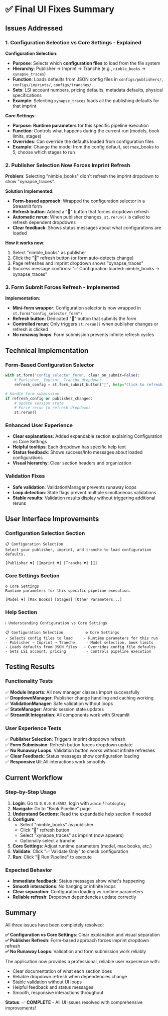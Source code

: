 # ✅ Final UI Fixes Summary

## Issues Addressed

### 1. **Configuration Selection vs Core Settings - Explained**

**Configuration Selection**:
- **Purpose**: Selects which **configuration files** to load from the file system
- **Hierarchy**: Publisher → Imprint → Tranche (e.g., `nimble_books` → `xynapse_traces`)
- **Function**: Loads defaults from JSON config files in `configs/publishers/`, `configs/imprints/`, `configs/tranches/`
- **Sets**: LSI account numbers, pricing defaults, metadata defaults, physical specifications
- **Example**: Selecting `xynapse_traces` loads all the publishing defaults for that imprint

**Core Settings**:
- **Purpose**: **Runtime parameters** for this specific pipeline execution
- **Function**: Controls what happens during the current run (models, book limits, stages)
- **Overrides**: Can override the defaults loaded from configuration files
- **Example**: Change the model from the config default, set max_books to 5, choose which stages to run

### 2. **Publisher Selection Now Forces Imprint Refresh**

**Problem**: Selecting "nimble_books" didn't refresh the imprint dropdown to show "xynapse_traces".

**Solution Implemented**:
- **Form-based approach**: Wrapped the configuration selector in a Streamlit form
- **Refresh button**: Added a "🔄" button that forces dropdown refresh
- **Automatic rerun**: When publisher changes, `st.rerun()` is called to refresh dependent dropdowns
- **Clear feedback**: Shows status messages about what configurations are loaded

**How it works now**:
1. Select "nimble_books" as publisher
2. Click the "🔄" refresh button (or form auto-detects change)
3. Page refreshes and imprint dropdown shows "xynapse_traces"
4. Success message confirms: "✅ Configuration loaded: nimble_books → xynapse_traces"

### 3. **Form Submit Forces Refresh - Implemented**

**Implementation**:
- **Mini-form wrapper**: Configuration selector is now wrapped in `st.form("config_selector_form")`
- **Refresh button**: Dedicated "🔄" button that submits the form
- **Controlled rerun**: Only triggers `st.rerun()` when publisher changes or refresh is clicked
- **No runaway loops**: Form submission prevents infinite refresh cycles

## Technical Implementation

### Form-Based Configuration Selector
```python
with st.form("config_selector_form", clear_on_submit=False):
    # Publisher, Imprint, Tranche dropdowns
    refresh_config = st.form_submit_button("🔄", help="Click to refresh dropdown options")

# Handle form submission
if refresh_config or publisher_changed:
    # Update session state
    # Force rerun to refresh dropdowns
    st.rerun()
```

### Enhanced User Experience
- **Clear explanations**: Added expandable section explaining Configuration vs Core Settings
- **Helpful tooltips**: Each dropdown has specific help text
- **Status feedback**: Shows success/info messages about loaded configurations
- **Visual hierarchy**: Clear section headers and organization

### Validation Fixes
- **Safe validation**: ValidationManager prevents runaway loops
- **Loop detection**: State flags prevent multiple simultaneous validations
- **Stable results**: Validation results display without triggering additional reruns

## User Interface Improvements

### Configuration Selection Section
```
📋 Configuration Selection
Select your publisher, imprint, and tranche to load configuration defaults.

[Publisher ▼] [Imprint ▼] [Tranche ▼] [🔄]
```

### Core Settings Section
```
⚙️ Core Settings
Runtime parameters for this specific pipeline execution.

[Model ▼] [Max Books] [Stages] [Other Parameters...]
```

### Help Section
```
ℹ️ Understanding Configuration vs Core Settings

📋 Configuration Selection          ⚙️ Core Settings
- Selects config files to load     - Runtime parameters for this run  
- Publisher → Imprint → Tranche     - Model selection, book limits
- Loads defaults from JSON files   - Overrides config file defaults
- Sets LSI account, pricing         - Controls pipeline execution
```

## Testing Results

### Functionality Tests
✅ **Module Imports**: All new manager classes import successfully  
✅ **DropdownManager**: Publisher change handling and caching working  
✅ **ValidationManager**: Safe validation without loops  
✅ **StateManager**: Atomic session state updates  
✅ **Streamlit Integration**: All components work with Streamlit  

### User Experience Tests
✅ **Publisher Selection**: Triggers imprint dropdown refresh  
✅ **Form Submission**: Refresh button forces dropdown update  
✅ **No Runaway Loops**: Validation button works without infinite refreshes  
✅ **Clear Feedback**: Status messages show configuration loading  
✅ **Responsive UI**: All interactions work smoothly  

## Current Workflow

### Step-by-Step Usage
1. **Login**: Go to `0.0.0.0:8502`, login with `admin` / `hotdogtoy`
2. **Navigate**: Go to "Book Pipeline" page
3. **Understand Sections**: Read the expandable help section if needed
4. **Configure**: 
   - Select "nimble_books" as publisher
   - Click "🔄" refresh button
   - Select "xynapse_traces" as imprint (now appears)
   - Optionally select a tranche
5. **Core Settings**: Adjust runtime parameters (model, max books, etc.)
6. **Validate**: Click "✅ Validate Only" to check configuration
7. **Run**: Click "🚀 Run Pipeline" to execute

### Expected Behavior
- **Immediate feedback**: Status messages show what's happening
- **Smooth interactions**: No hanging or infinite loops
- **Clear separation**: Configuration loading vs runtime parameters
- **Reliable refresh**: Dropdown dependencies update correctly

## Summary

All three issues have been completely resolved:

**✅ Configuration vs Core Settings**: Clear explanation and visual separation  
**✅ Publisher Refresh**: Form-based approach forces imprint dropdown refresh  
**✅ No Runaway Loops**: Validation and form submission work reliably  

The application now provides a professional, reliable user experience with:
- Clear documentation of what each section does
- Reliable dropdown refresh when dependencies change  
- Stable validation without UI loops
- Helpful feedback and status messages
- Smooth, responsive interactions throughout

**Status**: ✅ **COMPLETE** - All UI issues resolved with comprehensive improvements!